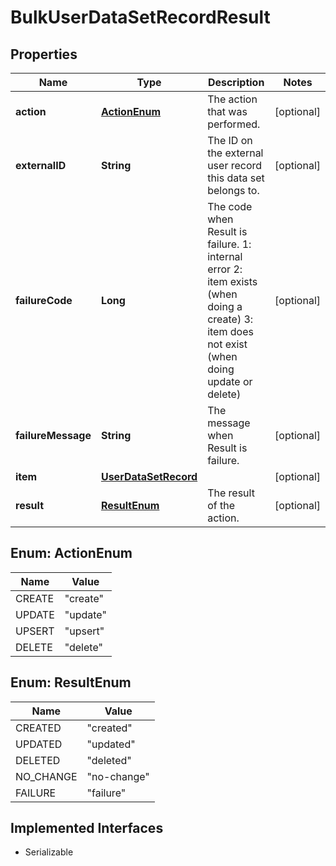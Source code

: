 

# BulkUserDataSetRecordResult

## Properties

Name | Type | Description | Notes
------------ | ------------- | ------------- | -------------
**action** | [**ActionEnum**](#ActionEnum) | The action that was performed. |  [optional]
**externalID** | **String** | The ID on the external user record this data set belongs to. |  [optional]
**failureCode** | **Long** | The code when Result is failure. 1: internal error 2: item exists (when doing a create) 3: item does not exist (when doing update or delete) |  [optional]
**failureMessage** | **String** | The message when Result is failure. |  [optional]
**item** | [**UserDataSetRecord**](UserDataSetRecord.md) |  |  [optional]
**result** | [**ResultEnum**](#ResultEnum) | The result of the action. |  [optional]



## Enum: ActionEnum

Name | Value
---- | -----
CREATE | &quot;create&quot;
UPDATE | &quot;update&quot;
UPSERT | &quot;upsert&quot;
DELETE | &quot;delete&quot;



## Enum: ResultEnum

Name | Value
---- | -----
CREATED | &quot;created&quot;
UPDATED | &quot;updated&quot;
DELETED | &quot;deleted&quot;
NO_CHANGE | &quot;no-change&quot;
FAILURE | &quot;failure&quot;


## Implemented Interfaces

* Serializable



